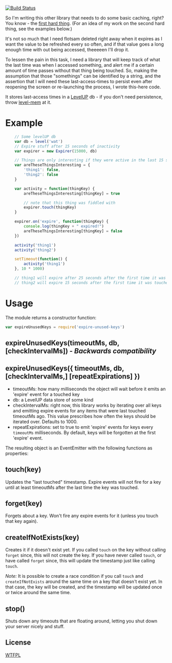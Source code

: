 [![Build Status](https://travis-ci.org/TehShrike/expire-unused-keys.svg)](https://travis-ci.org/TehShrike/expire-unused-keys)

So I'm writing this other library that needs to do some basic caching, right?  You know - the [first hard thing](http://martinfowler.com/bliki/TwoHardThings.html).  (For an idea of my work on the second hard thing, see the examples below.)

It's not so much that I need flotsam deleted right away when it expires as I want the value to be refreshed every so often, and if that value goes a long enough time with out being accessed, theeeeen I'll drop it.

To lessen the pain in this task, I need a library that will keep track of what the last time was when I accessed something, and alert me if a certain amount of time passes without that thing being touched.  So, making the assumption that those "somethings" can be identified by a string, and the assertion that I will need these last-access-times to persist even after reopening the screen or re-launching the process, I wrote this-here code.

It stores last-access times in a [LevelUP](https://github.com/rvagg/node-levelup) db - if you don't need persistence, throw [level-mem](https://github.com/Level/level-mem) at it.

Example
=====

```js
    // Some levelUP db
	var db = level('wat')
	// Expire stuff after 15 seconds of inactivity
	var expirer = new Expirer(15000, db)

	// Things are only interesting if they were active in the last 15 seconds
	var areTheseThingsInteresting = {
		'thing1': false,
		'thing2': false
	}

	var activity = function(thingKey) {
		areTheseThingsInteresting[thingKey] = true

		// note that this thing was fiddled with
		expirer.touch(thingKey)
	}

	expirer.on('expire', function(thingKey) {
		console.log(thingKey + " expired!")
		areTheseThingsInteresting[thingKey] = false
	})

	activity('thing1')
	activity('thing2')

	setTimeout(function() {
		activity('thing1')
	}, 10 * 1000)

    // thing1 will expire after 25 seconds after the first time it was touched
    // thing2 will expire 15 seconds after the first time it was touched
```

Usage
=====

The module returns a constructor function:

```js
var expireUnusedKeys = require('expire-unused-keys')
```

## expireUnusedKeys(timeoutMs, db, [checkIntervalMs]) - *Backwards compatibility*
## expireUnusedKeys({ timeoutMs, db, [checkIntervalMs,] [repeatExpirations] })

- timeoutMs: how many milliseconds the object will wait before it emits an 'expire' event for a touched key
- db: a LevelUP data store of some kind
- checkIntervalMs: right now, this library works by iterating over all keys and emitting expire events for any items that were last touched timeoutMs ago.  This value prescribes how often the keys should be iterated over.  Defaults to 1000.
- repeatExpirations: set to true to emit 'expire' events for keys every `timeoutMs` milliseconds. By default, keys will be forgotten at the first 'expire' event.

The resulting object is an EventEmitter with the following functions as properties:

## touch(key)

Updates the "last touched" timestamp.  Expire events will not fire for a key until at least timeoutMs after the last time the key was touched.

## forget(key)

Forgets about a key.  Won't fire any expire events for it (unless you touch that key again).

## createIfNotExists(key)

Creates it if it doesn't exist yet. If you called `touch` on the key without calling `forget` since, this will not create the key. If you have never called `touch`, or have called `forget` since, this will update the timestamp just like calling `touch`.

*Note:* It is possible to create a race condition if you call `touch` and `createIfNotExists` around the same time on a key that doesn't exist yet. In that case, the key will be created, and the timestamp will be updated once or twice around the same time.

## stop()

Shuts down any timeouts that are floating around, letting you shut down your server nicely and stuff.

License
-----
[WTFPL](http://wtfpl2.com/)
